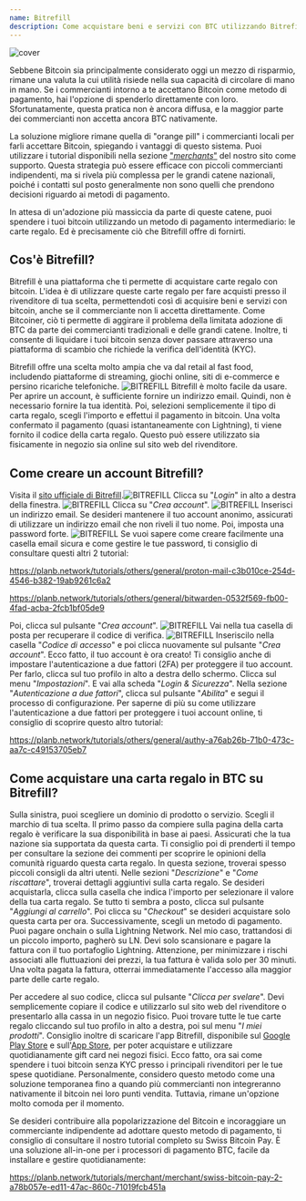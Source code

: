 ```yaml
---
name: Bitrefill
description: Come acquistare beni e servizi con BTC utilizzando Bitrefill?
---
```

![cover](assets/cover.webp)

Sebbene Bitcoin sia principalmente considerato oggi un mezzo di risparmio, rimane una valuta la cui utilità risiede nella sua capacità di circolare di mano in mano. Se i commercianti intorno a te accettano Bitcoin come metodo di pagamento, hai l'opzione di spenderlo direttamente con loro. Sfortunatamente, questa pratica non è ancora diffusa, e la maggior parte dei commercianti non accetta ancora BTC nativamente.

La soluzione migliore rimane quella di "orange pill" i commercianti locali per farli accettare Bitcoin, spiegando i vantaggi di questo sistema. Puoi utilizzare i tutorial disponibili nella sezione ["*merchants*"](https://planb.network/tutorials/merchant) del nostro sito come supporto. Questa strategia può essere efficace con piccoli commercianti indipendenti, ma si rivela più complessa per le grandi catene nazionali, poiché i contatti sul posto generalmente non sono quelli che prendono decisioni riguardo ai metodi di pagamento.

In attesa di un'adozione più massiccia da parte di queste catene, puoi spendere i tuoi bitcoin utilizzando un metodo di pagamento intermediario: le carte regalo. Ed è precisamente ciò che Bitrefill offre di fornirti.

## Cos'è Bitrefill?

Bitrefill è una piattaforma che ti permette di acquistare carte regalo con bitcoin. L'idea è di utilizzare queste carte regalo per fare acquisti presso il rivenditore di tua scelta, permettendoti così di acquisire beni e servizi con bitcoin, anche se il commerciante non li accetta direttamente. Come Bitcoiner, ciò ti permette di aggirare il problema della limitata adozione di BTC da parte dei commercianti tradizionali e delle grandi catene. Inoltre, ti consente di liquidare i tuoi bitcoin senza dover passare attraverso una piattaforma di scambio che richiede la verifica dell'identità (KYC).

Bitrefill offre una scelta molto ampia che va dal retail al fast food, includendo piattaforme di streaming, giochi online, siti di e-commerce e persino ricariche telefoniche.
![BITREFILL](assets/notext/01.webp)
Bitrefill è molto facile da usare. Per aprire un account, è sufficiente fornire un indirizzo email. Quindi, non è necessario fornire la tua identità. Poi, selezioni semplicemente il tipo di carta regalo, scegli l'importo e effettui il pagamento in bitcoin. Una volta confermato il pagamento (quasi istantaneamente con Lightning), ti viene fornito il codice della carta regalo. Questo può essere utilizzato sia fisicamente in negozio sia online sul sito web del rivenditore.

## Come creare un account Bitrefill?
Visita il [sito ufficiale di Bitrefill](https://www.bitrefill.com).![BITREFILL](assets/notext/02.webp)
Clicca su "*Login*" in alto a destra della finestra.
![BITREFILL](assets/notext/03.webp)
Clicca su "*Crea account*".
![BITREFILL](assets/notext/04.webp)
Inserisci un indirizzo email. Se desideri mantenere il tuo account anonimo, assicurati di utilizzare un indirizzo email che non riveli il tuo nome. Poi, imposta una password forte.
![BITREFILL](assets/notext/05.webp)
Se vuoi sapere come creare facilmente una casella email sicura e come gestire le tue password, ti consiglio di consultare questi altri 2 tutorial:

https://planb.network/tutorials/others/general/proton-mail-c3b010ce-254d-4546-b382-19ab9261c6a2

https://planb.network/tutorials/others/general/bitwarden-0532f569-fb00-4fad-acba-2fcb1bf05de9

Poi, clicca sul pulsante "*Crea account*".
![BITREFILL](assets/notext/06.webp)
Vai nella tua casella di posta per recuperare il codice di verifica.
![BITREFILL](assets/notext/07.webp)
Inseriscilo nella casella "*Codice di accesso*" e poi clicca nuovamente sul pulsante "*Crea account*".
Ecco fatto, il tuo account è ora creato!
Ti consiglio anche di impostare l'autenticazione a due fattori (2FA) per proteggere il tuo account. Per farlo, clicca sul tuo profilo in alto a destra dello schermo.
Clicca sul menu "*Impostazioni*".
E vai alla scheda "*Login & Sicurezza*".
Nella sezione "*Autenticazione a due fattori*", clicca sul pulsante "*Abilita*" e segui il processo di configurazione.
Per saperne di più su come utilizzare l'autenticazione a due fattori per proteggere i tuoi account online, ti consiglio di scoprire questo altro tutorial:

https://planb.network/tutorials/others/general/authy-a76ab26b-71b0-473c-aa7c-c49153705eb7

## Come acquistare una carta regalo in BTC su Bitrefill?

Sulla sinistra, puoi scegliere un dominio di prodotto o servizio.
Scegli il marchio di tua scelta.
Il primo passo da compiere sulla pagina della carta regalo è verificare la sua disponibilità in base ai paesi. Assicurati che la tua nazione sia supportata da questa carta.
Ti consiglio poi di prenderti il tempo per consultare la sezione dei commenti per scoprire le opinioni della comunità riguardo questa carta regalo.
In questa sezione, troverai spesso piccoli consigli da altri utenti.
Nelle sezioni "*Descrizione*" e "*Come riscattare*", troverai dettagli aggiuntivi sulla carta regalo.
Se desideri acquistarla, clicca sulla casella che indica l'importo per selezionare il valore della tua carta regalo.
Se tutto ti sembra a posto, clicca sul pulsante "*Aggiungi al carrello*".
Poi clicca su "*Checkout*" se desideri acquistare solo questa carta per ora.
Successivamente, scegli un metodo di pagamento. Puoi pagare onchain o sulla Lightning Network. Nel mio caso, trattandosi di un piccolo importo, pagherò su LN.
Devi solo scansionare e pagare la fattura con il tuo portafoglio Lightning. Attenzione, per minimizzare i rischi associati alle fluttuazioni dei prezzi, la tua fattura è valida solo per 30 minuti.
Una volta pagata la fattura, otterrai immediatamente l'accesso alla maggior parte delle carte regalo.

Per accedere al suo codice, clicca sul pulsante "*Clicca per svelare*".
Devi semplicemente copiare il codice e utilizzarlo sul sito web del rivenditore o presentarlo alla cassa in un negozio fisico.
Puoi trovare tutte le tue carte regalo cliccando sul tuo profilo in alto a destra, poi sul menu "*I miei prodotti*".
Consiglio inoltre di scaricare l'app Bitrefill, disponibile sul [Google Play Store](https://play.google.com/store/apps/details?id=com.bitrefill.app) e sull'[App Store](https://apps.apple.com/in/app/bitrefill/id1378102623), per poter acquistare e utilizzare quotidianamente gift card nei negozi fisici.
Ecco fatto, ora sai come spendere i tuoi bitcoin senza KYC presso i principali rivenditori per le tue spese quotidiane. Personalmente, considero questo metodo come una soluzione temporanea fino a quando più commercianti non integreranno nativamente il bitcoin nei loro punti vendita. Tuttavia, rimane un'opzione molto comoda per il momento.

Se desideri contribuire alla popolarizzazione del Bitcoin e incoraggiare un commerciante indipendente ad adottare questo metodo di pagamento, ti consiglio di consultare il nostro tutorial completo su Swiss Bitcoin Pay. È una soluzione all-in-one per i processori di pagamento BTC, facile da installare e gestire quotidianamente:

https://planb.network/tutorials/merchant/merchant/swiss-bitcoin-pay-2-a78b057e-ed11-47ac-860c-71019fcb451a
